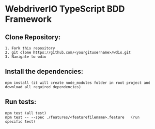 # WebdriverIO TypeScript BDD Framework

## Clone Repository:

```
1. Fork this repository
2. git clone https://github.com/<yourgitusername>/wdio.git
3. Navigate to wdio

```
## Install the dependencies:

```
npm install (it will create node_modules folder in root project and download all required dependencies)

```
## Run tests:

```
npm test (all test)
npm test -- --spec ./features/<featurefilename>.feature   (run specific test)

```
